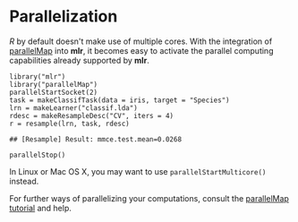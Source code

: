 Parallelization
===============

*R* by default doesn't make use of multiple cores.
With the integration of
[parallelMap](https://github.com/berndbischl/parallelMap) into **mlr**, it
becomes easy to activate the parallel computing capabilities already supported
by **mlr**.


```splus
library("mlr")
library("parallelMap")
parallelStartSocket(2)
task = makeClassifTask(data = iris, target = "Species")
lrn = makeLearner("classif.lda")
rdesc = makeResampleDesc("CV", iters = 4)
r = resample(lrn, task, rdesc)
```

```
## [Resample] Result: mmce.test.mean=0.0268
```

```splus
parallelStop()
```


In Linux or Mac OS X, you may want to use `parallelStartMulticore()` instead.

For further ways of parallelizing your computations, consult the [parallelMap
tutorial](https://github.com/berndbischl/parallelMap#parallelmap) and help.
